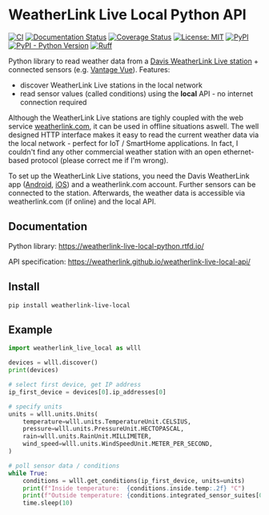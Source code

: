 # WeatherLink Live Local Python API

[![CI](https://github.com/lukasberbuer/weatherlink-live-local-python/workflows/CI/badge.svg)](https://github.com/lukasberbuer/weatherlink-live-local-python/actions)
[![Documentation Status](https://readthedocs.org/projects/weatherlink-live-local-python/badge/?version=latest)](https://weatherlink-live-local-python.readthedocs.io/en/latest/?badge=latest)
[![Coverage Status](https://coveralls.io/repos/github/lukasberbuer/weatherlink-live-local-python/badge.svg?branch=master)](https://coveralls.io/github/lukasberbuer/weatherlink-live-local-python?branch=master)
[![License: MIT](https://img.shields.io/badge/License-MIT-yellow.svg)](https://opensource.org/licenses/MIT)
[![PyPI](https://img.shields.io/pypi/v/weatherlink_live_local)](https://pypi.org/project/weatherlink_live_local)
[![PyPI - Python Version](https://img.shields.io/pypi/pyversions/weatherlink_live_local)](https://pypi.org/project/weatherlink_live_local)
[![Ruff](https://img.shields.io/endpoint?url=https://raw.githubusercontent.com/charliermarsh/ruff/main/assets/badge/v1.json)](https://github.com/charliermarsh/ruff)

Python library to read weather data from a [Davis WeatherLink Live station](https://www.davisinstruments.com/weatherlinklive/) + connected sensors (e.g. [Vantage Vue](https://www.davisinstruments.com/vantage-vue/)). Features:

- discover WeatherLink Live stations in the local network
- read sensor values (called conditions) using the **local** API - no internet connection required

Although the WeatherLink Live stations are tighly coupled with the web service [weatherlink.com](https://www.weatherlink.com/), it can be used in offline situations aswell. The well designed HTTP interface makes it easy to read the current weather data via the local network - perfect for IoT / SmartHome applications.
In fact, I couldn't find any other commercial weather station with an open ethernet-based protocol (please correct me if I'm wrong).

To set up the WeatherLink Live stations, you need the Davis WeatherLink app ([Android](https://play.google.com/store/apps/details?id=com.davisinstruments.weatherlink), [iOS](https://apps.apple.com/us/app/weatherlink/id1304504954)) and a weatherlink.com account. Further sensors can be connected to the station.
Afterwards, the weather data is accessible via weatherlink.com (if online) and the local API.

## Documentation

Python library: https://weatherlink-live-local-python.rtfd.io/

API specification: https://weatherlink.github.io/weatherlink-live-local-api/

## Install

```
pip install weatherlink-live-local
```

## Example

```python
import weatherlink_live_local as wlll

devices = wlll.discover()
print(devices)

# select first device, get IP address
ip_first_device = devices[0].ip_addresses[0]

# specify units
units = wlll.units.Units(
    temperature=wlll.units.TemperatureUnit.CELSIUS,
    pressure=wlll.units.PressureUnit.HECTOPASCAL,
    rain=wlll.units.RainUnit.MILLIMETER,
    wind_speed=wlll.units.WindSpeedUnit.METER_PER_SECOND,
)

# poll sensor data / conditions
while True:
    conditions = wlll.get_conditions(ip_first_device, units=units)
    print(f"Inside temperature:  {conditions.inside.temp:.2f} °C")
    print(f"Outside temperature: {conditions.integrated_sensor_suites[0].temp:.2f} °C")
    time.sleep(10)
```
